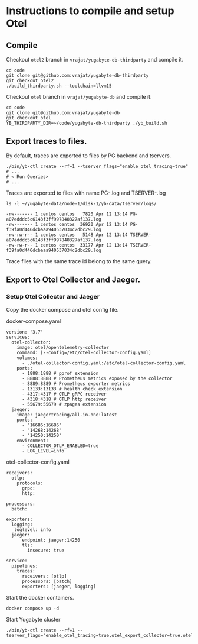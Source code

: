 # Instructions to compile and setup Otel

## Compile

Checkout `otel2` branch in `vrajat/yugabyte-db-thirdparty` and compile it.

```
cd code
git clone git@github.com:vrajat/yugabyte-db-thirdparty
git checkout otel2
./build_thirdparty.sh --toolchain=llvm15
```

Checkout `otel` branch in `vrajat/yugabyte-db` and compile it.

```
cd code
git clone git@github.com:vrajat/yugabyte-db
git checkout otel
YB_THIRDPARTY_DIR=~/code/yugabyte-db-thirdparty ./yb_build.sh
```

## Export traces to files.

By default, traces are exported to files by PG backend and tservers.

```
./bin/yb-ctl create --rf=1 --tserver_flags="enable_otel_tracing=true"
# ...
# < Run Queries>
# ...
```

Traces are exported to files with name PG-<trace id>.log and TSERVER-<trace id>.log

```
ls -l ~/yugabyte-data/node-1/disk-1/yb-data/tserver/logs/

-rw------- 1 centos centos   7820 Apr 12 13:14 PG-a07edddc5c6143f3ff997848327af137.log
-rw------- 1 centos centos  36920 Apr 12 13:14 PG-f39fa0d446dcbaaa940537034c2dbc29.log
-rw-rw-r-- 1 centos centos   5148 Apr 12 13:14 TSERVER-a07edddc5c6143f3ff997848327af137.log
-rw-rw-r-- 1 centos centos  33177 Apr 12 13:14 TSERVER-f39fa0d446dcbaaa940537034c2dbc29.log
```

Trace files with the same trace id belong to the same query.

## Export to Otel Collector and Jaeger.

### Setup Otel Collector and Jaeger

Copy the docker compose and otel config file.


docker-compose.yaml

```
version: '3.7'
services:
  otel-collector:
    image: otel/opentelemetry-collector
    command: [--config=/etc/otel-collector-config.yaml]
    volumes:
      - ./otel-collector-config.yaml:/etc/otel-collector-config.yaml
    ports:
      - 1888:1888 # pprof extension
      - 8888:8888 # Prometheus metrics exposed by the collector
      - 8889:8889 # Prometheus exporter metrics
      - 13133:13133 # health_check extension
      - 4317:4317 # OTLP gRPC receiver
      - 4318:4318 # OTLP http receiver
      - 55679:55679 # zpages extension
  jaeger:
    image: jaegertracing/all-in-one:latest
    ports:
      - "16686:16686"
      - "14268:14268"
      - "14250:14250"
    environment:
      - COLLECTOR_OTLP_ENABLED=true
      - LOG_LEVEL=info
```

otel-collector-config.yaml

```
receivers:
  otlp:
    protocols:
      grpc:
      http:

processors:
  batch:

exporters:
  logging:
   loglevel: info
  jaeger:
      endpoint: jaeger:14250
      tls:
        insecure: true

service:
  pipelines:
    traces:
      receivers: [otlp]
      processors: [batch]
      exporters: [jaeger, logging]
```

Start the docker containers.

```
docker compose up -d
```

Start Yugabyte cluster


```
./bin/yb-ctl create --rf=1 --tserver_flags="enable_otel_tracing=true,otel_export_collector=true,otel_collector_hostname=127.0.0.1"
```